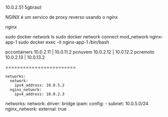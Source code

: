 
10.0.2.51   5gbrasil


NGINX é um servico de proxy reverso usando o nginx

nginx

sudo docker network ls
sudo docker network connect mod_network nginx-app-1
sudo docker exec -it nginx-app-1 /bin/bash



pccontainers    10.0.2.11 | 10.0.11.2
pcnuvem         10.0.2.12 | 10.0.12.2
pcremoto        10.0.2.13 | 10.0.13.2


========================

    networks:
      network:
        ipv4_address: 10.0.5.2
      nginx_network:
        ipv4_address: 10.0.2.3

networks:
  network:
    driver: bridge
    ipam:
      config:
        - subnet: 10.0.5.0/24
  nginx_network:
    external: true